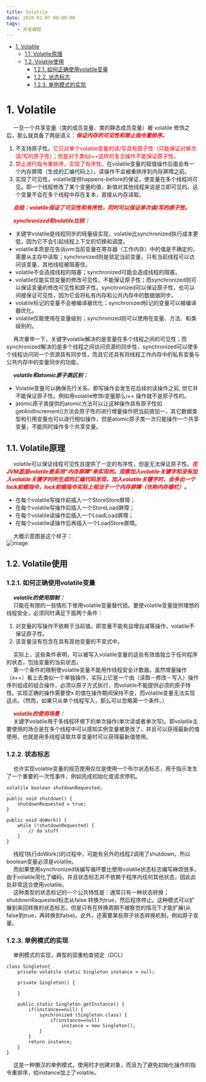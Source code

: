 ```yaml
---
title: Volatile
date: 2020-01-07 00:00:00
tags:
    - 并发编程
---
```


<!-- TOC -->

- [1. Volatile](#1-volatile)
    - [1.1. Volatile原理](#11-volatile原理)
    - [1.2. Volatile使用](#12-volatile使用)
        - [1.2.1. 如何正确使用volatile变量](#121-如何正确使用volatile变量)
        - [1.2.2. 状态标志](#122-状态标志)
        - [1.2.3. 单例模式的实现](#123-单例模式的实现)

<!-- /TOC -->

# 1. Volatile  
&emsp; 一旦一个共享变量（类的成员变量、类的静态成员变量）被 volatile 修饰之后，那么就具备了两层语义：***<font color = "red">保证内存的可见性和禁止指令重排序。</font>***  

1. 不支持原子性。<font color = "red">它只对单个volatile变量的读/写具有原子性（只能保证对单次读/写的原子性）；但是对于类似i++这样的复合操作不能保证原子性。</font>  
2. <font color = "red">禁止进行指令重排序，实现了有序性。</font>在volatile变量的赋值操作后⾯会有⼀个内存屏障（⽣成的汇编代码上），读操作不会被重排序到内存屏障之前。  
3. 实现了可见性，volatile提供happens-before的保证，使变量在多个线程间可见。即一个线程修改了某个变量的值，新值对其他线程来说是立即可见的。这个变量不会在多个线程中存在复本，直接从内存读取。  

&emsp; ***<font color = "red">总结：volatile保证了可见性和有序性，同时可以保证单次读/写的原子性。</font>***  

&emsp; ***<font color = "red">synchronized和volatile比较：</font>***  

* 关键字volatile是线程同步的轻量级实现，volatile比synchronized执行成本更低，因为它不会引起线程上下文的切换和调度。  
* volatile本质是在告诉jvm当前变量在寄存器（工作内存）中的值是不确定的，需要从主存中读取；synchronized则是锁定当前变量，只有当前线程可以访问该变量，其他线程被阻塞住。  
* volatile不会造成线程的阻塞；synchronized可能会造成线程的阻塞。  
*  volatile仅能实现变量的修改可见性，不能保证原子性；而synchronized则可以保证变量的修改可见性和原子性。synchronized可以保证原子性，也可以间接保证可见性，因为它会将私有内存和公共内存中的数据做同步。  
*  volatile标记的变量不会被编译器优化；synchronized标记的变量可以被编译器优化。  
*  volatile仅能使用在变量级别；synchronized则可以使用在变量、方法、和类级别的。  

&emsp; 再次重申一下，关键字volatile解决的是变量在多个线程之间的可见性；而synchronized解决的是多个线程之间访问资源的同步性，synchronized可以使多个线程访问同一个资源具有同步性，而且它还具有将线程工作内存中的私有变量与公共内存中的变量同步的功能。  

&emsp; ***volatile和atomic原子类区别：***  

* Volatile变量可以确保先行关系，即写操作会发生在后续的读操作之前, 但它并不能保证原子性。例如用volatile修饰i变量那么i++ 操作就不是原子性的。  
* atomic原子类提供的atomic方法可以让这种操作具有原子性如getAndIncrement()方法会原子性的进行增量操作把当前值加一，其它数据类型和引用变量也可以进行相似操作，但是atomic原子类一次只能操作一个共享变量，不能同时操作多个共享变量。  


## 1.1. Volatile原理  
&emsp; volatile可以保证线程可见性且提供了一定的有序性，但是无法保证原子性。***<font color = "red">在JVM底层volatile是采用“内存屏障”来实现的。观察加入volatile关键字和没有加入volatile关键字时所生成的汇编代码发现，加入volatile关键字时，会多出一个lock前缀指令，lock前缀指令实际上相当于一个内存屏障（也称内存栅栏）。</font>***  

* 在每个volatile写操作前插⼊⼀个StoreStore屏障；  
* 在每个volatile写操作后插⼊⼀个StoreLoad屏障；  
* 在每个volatile读操作后插⼊⼀个LoadLoad屏障；  
* 在每个volatile读操作后再插⼊⼀个LoadStore屏障。  

&emsp; ⼤概示意图是这个样⼦：  
![image](https://gitee.com/wt1814/pic-host/raw/master/images/java/concurrent/multi-18.png)   

## 1.2. Volatile使用  
### 1.2.1. 如何正确使用volatile变量  

&emsp; ***volatile的使用限制：***  
&emsp; 只能在有限的一些情形下使用volatile变量替代锁。要使volatile变量提供理想的线程安全，必须同时满足下面两个条件：  
1. 对变量的写操作不依赖于当前值。即变量不能有自增自减等操作，volatile不保证原子性。  
2. 该变量没有包含在具有其他变量的不变式中。  

&emsp; 实际上，这些条件表明，可以被写入volatile变量的这些有效值独立于任何程序的状态，包括变量的当前状态。  
&emsp; 第一个条件的限制使volatile变量不能用作线程安全计数器。虽然增量操作（x++）看上去类似一个单独操作，实际上它是一个由（读取－修改－写入）操作序列组成的组合操作，必须以原子方式执行，而volatile不能提供必须的原子特性。实现正确的操作需要使x 的值在操作期间保持不变，而volatile变量无法实现这点。（然而，如果只从单个线程写入，那么可以忽略第一个条件。）  

&emsp; ***<font color = "red">volatile的使用场景：</font>***  
&emsp; 关键字volatile用于多线程环境下的单次操作(单次读或者单次写)。即volatile主要使用的场合是在多个线程中可以感知实例变量被更改了，并且可以获得最新的值使用，也就是用多线程读取共享变量时可以获得最新值使用。  

### 1.2.2. 状态标志
&emsp; 也许实现volatile变量的规范使用仅仅是使用一个布尔状态标志，用于指示发生了一个重要的一次性事件，例如完成初始化或请求停机。  

```
volatile boolean shutdownRequested;  
...
public void shutdown() {
    shutdownRequested = true;
}

public void doWork() {
    while (!shutdownRequested) {
        // do stuff  
    }
}
```
&emsp; 线程1执行doWork()的过程中，可能有另外的线程2调用了shutdown，所以boolean变量必须是volatile。  
&emsp; 而如果使用synchronized块编写循环要比使用volatile状态标志编写麻烦很多。由于volatile简化了编码，并且状态标志并不依赖于程序内任何其他状态，因此此处非常适合使用volatile。  
&emsp; 这种类型的状态标记的一个公共特性是：通常只有一种状态转换；shutdownRequested标志从false 转换为true，然后程序停止。这种模式可以扩展到来回转换的状态标志，但是只有在转换周期不被察觉的情况下才能扩展(从false到true，再转换到false)。此外，还需要某些原子状态转换机制，例如原子变量。  

### 1.2.3. 单例模式的实现  
&emsp; 单例模式的实现，典型的双重检查锁定（DCL）  

```
class Singleton{
    private volatile static Singleton instance = null;

    private Singleton() {

    }

    public static Singleton getInstance() {
        if(instance==null) {
            synchronized (Singleton.class) {
                if(instance==null)
                    instance = new Singleton();
            }
        }
        return instance;
    }
}
```
&emsp; 这是一种懒汉的单例模式，使用时才创建对象，而且为了避免初始化操作的指令重排序，给instance加上了volatile。

<!-- 
单例模式的双重锁为什么要加volatile
需要volatile关键字的原因是，在并发情况下，如果没有volatile关键字，在第5行会出现问题。instance = new TestInstance();可以分解为3行伪代码
a. memory = allocate() //分配内存
b. ctorInstanc(memory) //初始化对象
c. instance = memory //设置instance指向刚分配的地址
上面的代码在编译运行时，可能会出现重排序从a-b-c排序为a-c-b。在多线程的情况下会出现以下问题。当线程A在执行第5行代码时，B线程进来执行到第2行代码。假设此时A执行的过程中发生了指令重排序，即先执行了a和c，没有执行b。那么由于A线程执行了c导致instance指向了一段地址，所以B线程判断instance不为null，会直接跳到第6行并返回一个未初始化的对象。
-->


